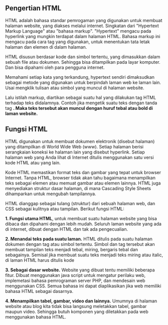 
## Pengertian HTML

HTML adalah bahasa standar pemrogaman yang digunakan untuk membuat halaman website, yang diakses melalui internet. Singkatan dari "Hypertext Markup Language" atau "bahasa markup".
 "Hypertext" mengacu pada hyperlink yang mungkin terdapat dalam halaman HTML. Bahasa markup ini mengacu pada cara tag yang digunakan, untuk menentukan tata letak halaman dan elemen di dalam halaman.

HTML disusun berdasar kode dan simbol tertentu, yang dimasukkan dalam sebuah file atau dokumen. Sehingga bisa ditampilkan pada layar komputer. Dan bisa dipahami oleh para pengguna internet.

Memahami setiap kata yang terkandung, hypertext sendiri dimaksudkan sebagai metode yang digunakan untuk berpindah laman web ke laman lain. Usai mengklik tulisan atau simbol yang muncul di halaman website.

Lalu istilah markup, diartikan sebagai suatu hal yang dilakukan tag HTML terhadap teks didalamnya. Contoh jika mengetik suatu teks dengan tanda tag ****.** Maka teks tersebut akan muncul dengan huruf tebal atau bold di laman website.**


## Fungsi HTML

HTML digunakan untuk membuat dokumen elektronik (disebut halaman) yang ditampilkan di World Wide Web (www). Setiap halaman berisi serangkaian koneksi ke halaman lain yang disebut hyperlink. Setiap halaman web yang Anda lihat di Internet ditulis menggunakan satu versi kode HTML atau yang lain.

Kode HTML memastikan format teks dan gambar yang tepat untuk browser Internet. Tanpa HTML, browser tidak akan tahu bagaimana menampilkan teks sebagai elemen atau memuat gambar atau elemen lainnya. HTML juga menyediakan struktur dasar halaman, di mana Cascading Style Sheets dihamparkan untuk mengubah tampilannya.


HTML dianggap sebagai tulang (struktur) dari sebuah halaman web, dan CSS sebagai kulitnya atau tampilan. Berikut fungsi HTML:

**1. Fungsi utama HTML**, untuk membuat suatu halaman website yang bisa dibaca dan dipahami dengan lebih mudah. Seluruh laman website yang ada di internet, dibuat dengan HTML dan tak ada pengecualian.

**2. Menandai teks pada suatu laman.** HTML ditulis pada suatu halaman dokumen dengan tag atau simbol tertentu. Simbol dan tag tersebut akan membuat tampilan teks menjadi tebal, miring, bergaris tebal dan sebagainya. Semisal jika membuat suatu teks menjadi teks miring atau italic, di laman HTML harus ditulis kode 

**3. Sebagai dasar website.**  Website yang dibuat tentu memiliki beberapa fitur. Dibuat menggunakan java script untuk mengatur perilaku web, implemetasi bahasa pemrograman server PHP, dan mendesain web menggunakan CSS. Semua bahasa ini dapat diaplikasikan jika web memiliki bahasa HTML sebagai dasarnya.

**4. Menampilkan tabel, gambar, video dan lainnya.**  Umumnya di halaman website atau blog kita tidak bisa langsung meletakkan tabel, gambar maupun video. Sehingga butuh komponen yang diletakkan pada web menggunakan bahasa HTML.
